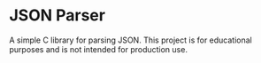 # JSON Parser
A simple C library for parsing JSON. This project is for educational purposes and is not intended for production use.